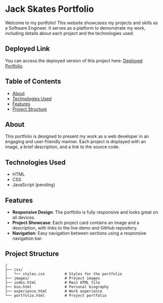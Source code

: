 # Jack Skates Portfolio

Welcome to my portfolio! This website showcases my projects and skills as a Software Engineer. It serves as a platform to demonstrate my work, including details about each project and the technologies used.

## Deployed Link

You can access the deployed version of this project here: [Deployed Portfolio](https://html-project-jrskates.vercel.app/index.html).

## Table of Contents

- [About](#about)
- [Technologies Used](#technologies-used)
- [Features](#features)
- [Project Structure](#project-structure)

## About

This portfolio is designed to present my work as a web developer in an engaging and user-friendly manner. Each project is displayed with an image, a brief description, and a link to the source code. 

## Technologies Used

- HTML
- CSS
- JavaScript (pending)

## Features

- **Responsive Design**: The portfolio is fully responsive and looks great on all devices.
- **Project Showcase**: Each project card contains an image and a description, with links to the live demo and GitHub repository.
- **Navigation**: Easy navigation between sections using a responsive navigation bar.

## Project Structure

```plaintext
/
├── css/
│   └── styles.css         # Styles for the portfolio
├── images/                # Project images
├── index.html             # Main HTML file
├── bio.html               # Personal biography
├── experience.html        # Work experience
└── portfolio.html         # Project portfolio
